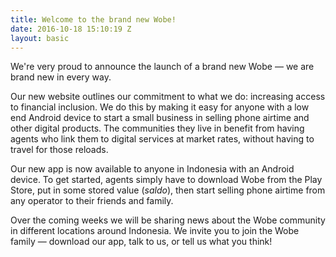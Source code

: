 ```yaml
---
title: Welcome to the brand new Wobe!
date: 2016-10-18 15:10:19 Z
layout: basic
---
```


We're very proud to announce the launch of a brand new Wobe — we are brand new in every way.

Our new website outlines our commitment to what we do: increasing access to financial inclusion. We do this by making it easy for anyone with a low end Android device to start a small business in selling phone airtime and other digital products. The communities they live in benefit from having agents who link them to digital services at market rates, without having to travel for those reloads.

Our new app is now available to anyone in Indonesia with an Android device. To get started, agents simply have to download Wobe from the Play Store, put in some stored value (*saldo*), then start selling phone airtime from any operator to their friends and family.

Over the coming weeks we will be sharing news about the Wobe community in different locations around Indonesia. We invite you to join the Wobe family — download our app, talk to us, or tell us what you think!

